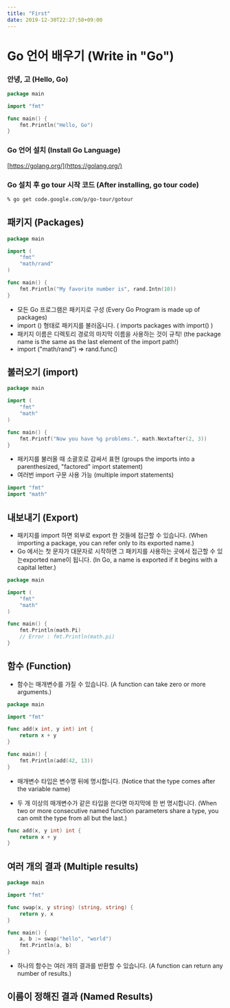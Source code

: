 ```yaml
---
title: "First"
date: 2019-12-30T22:27:58+09:00
---
```


# Go 언어 배우기 (Write in "Go")

### 안녕, 고 (Hello, Go)

```go
package main

import "fmt"

func main() {
	fmt.Println("Hello, Go")
}
```

### Go 언어 설치 (Install Go Language)

[https://golang.org/](https://golang.org/)

### Go 설치 후 go tour 시작 코드 (After installing, go tour code)

```bash
% go get code.google.com/p/go-tour/gotour
```

## 패키지 (Packages) 

```go
package main

import (
	"fmt"
	"math/rand"
)

func main() {
	fmt.Println("My favorite number is", rand.Intn(10))
}

```

- 모든 Go 프로그램은 패키지로 구성 (Every Go Program is made up of packages)
- import () 형태로 패키지를 불러옵니다. ( imports packages with import() )
-  패키지 이름은 디렉토리 경로의 마지막 이름을 사용하는 것이 규칙! (the package name is the same as the last element of the import path!)
- import ("math/rand") => rand.func()
 
## 불러오기 (import)

```go
package main

import (
	"fmt"
	"math"
)

func main() {
	fmt.Printf("Now you have %g problems.", math.Nextafter(2, 3))
}
```

- 패키지를 불러올 때 소괄호로 감싸서 표현 (groups the imports into a parenthesized, "factored" import statement)
- 여러번 import 구문 사용 가능 (multiple import statements) 

```go
import "fmt"
import "math"
```

## 내보내기 (Export)

- 패키지를 import 하면 외부로 export 한 것들에 접근할 수 있습니다. (When importing a package, you can refer only to its exported name.)
- Go 에서는 첫 문자가 대문자로 시작하면 그 패키지를 사용하는 곳에서 접근할 수 있는exported name이  됩니다. (In Go, a name is exported if it begins with a capital letter.)

```go
package main

import (
	"fmt"
	"math"
)

func main() {
	fmt.Println(math.Pi)
	// Error : fmt.Println(math.pi)
}
```

## 함수 (Function)

- 함수는 매개변수를 가질 수 있습니다. (A function can take zero or more arguments.)

```go
package main

import "fmt"

func add(x int, y int) int {
	return x + y
}

func main() {
	fmt.Println(add(42, 13))
}
```

- 매개변수 타입은 변수명 뒤에 명시합니다. (Notice that the type comes after the variable name)

- 두 개 이상의 매개변수가 같은 타입을 쓴다면 마지막에 한 번 명시합니다. (When two or more consecutive named function parameters share a type, you can omit the type from all but the last.)

```go
func add(x, y int) int {
	return x + y
}
```

## 여러 개의 결과 (Multiple results)

```go
package main

import "fmt"

func swap(x, y string) (string, string) {
	return y, x
}

func main() {
	a, b := swap("hello", "world")
	fmt.Println(a, b)
}
```

- 하나의 함수는 여러 개의 결과를 반환할 수 있습니다. (A function can return any number of results.)

## 이름이 정해진 결과 (Named Results)